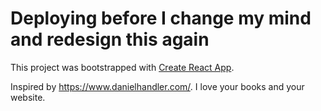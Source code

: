 # Deploying before I change my mind and redesign this again

This project was bootstrapped with [Create React App](https://github.com/facebook/create-react-app).

Inspired by https://www.danielhandler.com/. I love your books and your website. 

